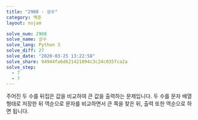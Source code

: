 ```yaml
---
title: "2908 - 상수"
category: 백준
layout: nojam

solve_num: 2908
solve_name: 상수
solve_lang: Python 3
solve_diff: 27
solve_date: "2020-03-25 13:22:58"
solve_share: 94944fa6d621421094c3c24c035fca2a
solve_step:
  - 7
  - 7
---
```


주어진 두 수를 뒤집은 값을 비교하여 큰 값을 출력하는 문제입니다. 두 수를 문자 배열 형태로 저장한 뒤 역순으로 문자를 비교하면서 큰 쪽을 찾은 뒤, 출력 또한 역순으로 하면 됩니다.
